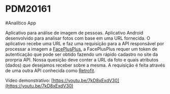 # PDM20161

#Analítico App

Aplicativo para análise de imagem de pessoas. Aplicativo Android desenvolvido para analisar fotos com base em uma URL fornecida. O aplicativo recebe uma URL e faz uma requisição para a API responsável por processar a imagem a [FacePlusPlus](https://market.mashape.com/faceplusplus/faceplusplus-face-detection), a FacePlusPlus requer um token de autenticação que pode ser obtido fazendo um rápido cadastro no site da prorpria API. Nossa quesição deve conter a URL da foto e quais atributos (dados) que desejamos receber sobre a mesma. A requisição é feita através de uma outra API conhecida como [Retrofit](http://square.github.io/retrofit/).

Vídeo demonstrativo: [https://youtu.be/7kD8xExdV30](https://youtu.be/7kD8xExdV30)

